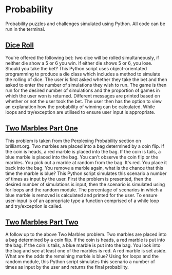 # Probability
Probability puzzles and challenges simulated using Python. All code can be run in the terminal.

## [Dice Roll](dice_roll.py)

You're offered the following bet: two dice will be rolled simultaneously, if neither die show a 5 or 6 you win. If either die shows 5 or 6, you lose. Should you take the bet? This Python script uses object-orientated programming to produce a die class which includes a method to simulate the rolling of dice. The user is first asked whether they take the bet and then asked to enter the number of simulations they wish to run. The game is then run for the desired number of simulations and the proportion of games in which the user won is returned. Different messages are printed based on whether or not the user took the bet. The user then has the option to view an explanation how the probability of winning can be calculated. While loops and try/exception are utilised to ensure user input is appropriate.

## [Two Marbles Part One](two_marbles_part_one.py)

This problem is taken from the Perplexing Probability section on brilliant.org. Two marbles are placed into a bag determined by a coin flip. If the coin is heads, a red marble is placed into the bag. If the coin is tails, a blue marble is placed into the bag. You can't observe the coin flip or the marbles. You pick out a marble at random from the bag. It's red. You place it back into the bag. You remove a marble again, what is the chance that this time the marble is blue? This Python script simulates this scenario a number of times as input by the user. First the problem is presented, then the desired number of simulations is input, then the scenario is simulated using for loops and the random module. The percentage of scenarios in which a blue marble is removed is calculated and printed for the user. To ensure user-input is of an appropriate type a function comprised of a while loop and try/exception is called.

## [Two Marbles Part Two](two_marbles_part_two.py)

A follow up to the above Two Marbles problem. Two marbles are placed into a bag determined by a coin flip. If the coin is heads, a red marble is put into the bag. If the coin is tails, a blue marble is put into the bag. You look into the bag and see at least one of the marbles is red. A red marble is set aside. What are the odds the remaining marble is blue? Using for loops and the random module, this Python script simulates this scenario a number of times as input by the user and returns the final probability.
